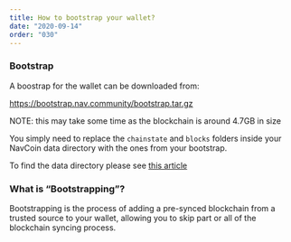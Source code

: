 ```yaml
---
title: How to bootstrap your wallet?
date: "2020-09-14"
order: "030"
---
```


### Bootstrap

A boostrap for the wallet can be downloaded from:

https://bootstrap.nav.community/bootstrap.tar.gz

NOTE: this may take some time as the blockchain is around 4.7GB in size

You simply need to replace the `chainstate` and `blocks` folders inside your NavCoin data directory with the ones from your bootstrap.

To find the data directory please see [this article](/navcoin-core/locate-your-data-directory/)

### What is “Bootstrapping”? 

Bootstrapping is the process of adding a pre-synced blockchain from a trusted source to your wallet, allowing you to skip part or all of the blockchain syncing process. 

